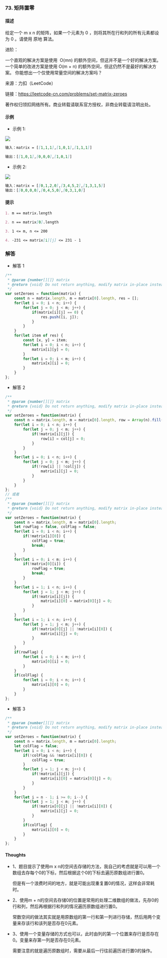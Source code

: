 ### 73. 矩阵置零

#### 描述

给定一个 m x n 的矩阵，如果一个元素为 0 ，则将其所在行和列的所有元素都设为 0 。请使用 原地 算法。

进阶：

一个直观的解决方案是使用  O(mn) 的额外空间，但这并不是一个好的解决方案。
一个简单的改进方案是使用 O(m + n) 的额外空间，但这仍然不是最好的解决方案。
你能想出一个仅使用常量空间的解决方案吗？

来源：力扣（LeetCode）

链接：https://leetcode-cn.com/problems/set-matrix-zeroes

著作权归领扣网络所有。商业转载请联系官方授权，非商业转载请注明出处。

#### 示例

+ 示例 1:

![](https://assets.leetcode.com/uploads/2020/08/17/mat1.jpg)
```md
输入：matrix = [[1,1,1],[1,0,1],[1,1,1]]

输出：[[1,0,1],[0,0,0],[1,0,1]]
```
+ 示例 2:

![](https://assets.leetcode.com/uploads/2020/08/17/mat2.jpg)
```md
输入：matrix = [[0,1,2,0],[3,4,5,2],[1,3,1,5]]
输出：[[0,0,0,0],[0,4,5,0],[0,3,1,0]]
```


#### 提示
```md
1. m == matrix.length

2. n == matrix[0].length

3. 1 <= m, n <= 200

4. -231 <= matrix[i][j] <= 231 - 1
```

### 解答

+ 解答 1
```js
/**
 * @param {number[][]} matrix
 * @return {void} Do not return anything, modify matrix in-place instead.
 */
var setZeroes = function(matrix) {
    const n = matrix.length, m = matrix[0].length, res = [];
    for(let i = 0; i < n; i++) {
        for(let j = 0; j < m; j++) {
            if(matrix[i][j] == 0) {
                res.push([i, j]);
            }
        }
    }
    for(let item of res) {
        const [x, y] = item;
        for(let i = 0; i < n; i++) {
            matrix[i][y] = 0;
        }
        for(let i = 0; i < m; i++) {
            matrix[x][i] = 0;
        }
    }
};
```

+ 解答 2
```js
/**
 * @param {number[][]} matrix
 * @return {void} Do not return anything, modify matrix in-place instead.
 */
var setZeroes = function(matrix) {
    const n = matrix.length, m = matrix[0].length, row = Array(n).fill(true), col = Array(m).fill(true);
    for(let i = 0; i < n; i++) {
        for(let j = 0; j < m; j++) {
            if(!matrix[i][j]) {
                row[i] = col[j] = 0;
            }
        }
    }
    for(let i = 0; i < n; i++) {
        for(let j = 0; j < m; j++) {
            if(!row[i] || !col[j]) {
                matrix[i][j] = 0;
            }
        }
    }
};
// 或者
/**
 * @param {number[][]} matrix
 * @return {void} Do not return anything, modify matrix in-place instead.
 */
var setZeroes = function(matrix) {
    const n = matrix.length, m = matrix[0].length;
    let rowFlag = false, colFlag = false;
    for(let i = 0; i < n; i++) {
        if(!matrix[i][0]) {
            colFlag = true;
            break;
        }
    }
    for(let i = 0; i < m; i++) {
        if(!matrix[0][i]) {
            rowFlag = true;
            break;
        }
    }
    for(let i = 1; i < n; i++) {
        for(let j = 1; j < m; j++) {
            if(!matrix[i][j]) {
                matrix[i][0] = matrix[0][j] = 0;
            }
        }
    }
    for(let i = 1; i < n; i++) {
        for(let j = 1; j < m; j++) {
            if(!matrix[0][j] || !matrix[i][0]) {
                matrix[i][j] = 0;
            }
        }
    }
    if(rowFlag) {
        for(let i = 0; i < m; i++) {
            matrix[0][i] = 0;
        }
    }
    if(colFlag) {
        for(let i = 0; i < n; i++) {
            matrix[i][0] = 0;
        }
    }
};
```

+ 解答 3
```js
/**
 * @param {number[][]} matrix
 * @return {void} Do not return anything, modify matrix in-place instead.
 */
var setZeroes = function(matrix) {
    const n = matrix.length, m = matrix[0].length;
    let colFlag = false;
    for(let i = 0; i < n; i++) {
        if(!colFlag && !matrix[i][0]) {
            colFlag = true;
        }
        for(let j = 1; j < m; j++) {
            if(!matrix[i][j]) {
                matrix[i][0] = matrix[0][j] = 0;
            }
        }
    }
    for(let i = n - 1; i >= 0; i--) {
        for(let j = 1; j < m; j++) {
            if(!matrix[0][j] || !matrix[i][0]) {
                matrix[i][j] = 0;
            }
        }
        if(colFlag) {
            matrix[i][0] = 0;
        }
    }
};
```

#### Thoughts

+ 1、题目提示了使用m x n的空间去存储的方法，我自己的考虑就是可以用一个数组去存每个0的下标，然后根据这个0的下标去遍历原数组进行置0。

  但是有一个浪费时间的地方，就是可能出现重复置0的情况，这样会非常耗时。

+ 2、使用m + n的空间去存储0的位置是常用的处理二维数组的做法，先存0的行和列，然后再根据行和列的情况遍历原数组进行置0。
  
  常数空间的做法其实就是用原数组的第一行和第一列进行存储，然后用两个变量来存该行和该列是否存在0元素。

+ 3、使用一个变量存储的方式也可以，此时由列的第一个位置来存行是否存在0。变量来存第一列是否存在0元素。
  
  需要注意的就是遍历原数组时，需要从最后一行往前遍历进行置0的操作。
